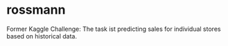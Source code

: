 # rossmann
Former Kaggle Challenge: The task ist predicting sales for individual stores based on historical data.
